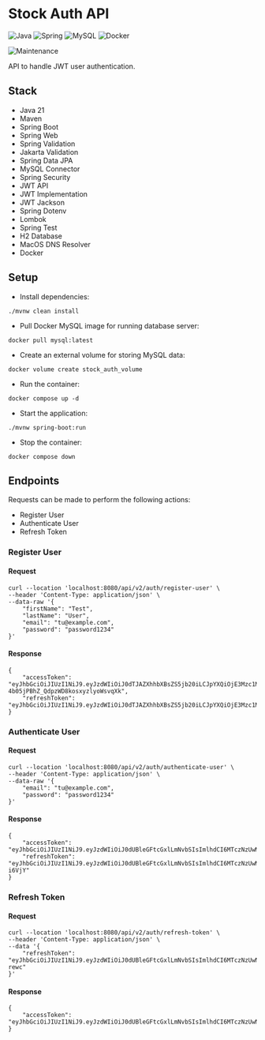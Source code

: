 # Stock Auth API

![Java](https://img.shields.io/badge/java-%23ED8B00.svg?style=for-the-badge&logo=openjdk&logoColor=white) ![Spring](https://img.shields.io/badge/spring-%236DB33F.svg?style=for-the-badge&logo=spring&logoColor=white) ![MySQL](https://img.shields.io/badge/mysql-4479A1.svg?style=for-the-badge&logo=mysql&logoColor=white) ![Docker](https://img.shields.io/badge/docker-%230db7ed.svg?style=for-the-badge&logo=docker&logoColor=white)

![Maintenance](https://img.shields.io/badge/Maintained%3F-yes-green.svg)

API to handle JWT user authentication.

## Stack

- Java 21
- Maven
- Spring Boot
- Spring Web
- Spring Validation
- Jakarta Validation
- Spring Data JPA
- MySQL Connector
- Spring Security
- JWT API
- JWT Implementation
- JWT Jackson
- Spring Dotenv
- Lombok
- Spring Test
- H2 Database
- MacOS DNS Resolver
- Docker

## Setup

- Install dependencies:

```
./mvnw clean install
```

- Pull Docker MySQL image for running database server:

```
docker pull mysql:latest
```

- Create an external volume for storing MySQL data:

```
docker volume create stock_auth_volume
```

- Run the container:

```
docker compose up -d
```

- Start the application:

```
./mvnw spring-boot:run
```

- Stop the container:

```
docker compose down
```

## Endpoints

Requests can be made to perform the following actions:

- Register User
- Authenticate User
- Refresh Token

### Register User

#### Request

```
curl --location 'localhost:8080/api/v2/auth/register-user' \
--header 'Content-Type: application/json' \
--data-raw '{
    "firstName": "Test",
    "lastName": "User",
    "email": "tu@example.com",
    "password": "password1234"
}'
```

#### Response

```
{
    "accessToken": "eyJhbGciOiJIUzI1NiJ9.eyJzdWIiOiJ0dTJAZXhhbXBsZS5jb20iLCJpYXQiOjE3Mzc1MDEyNTAsImV4cCI6MTczODEwNjA1MH0.7Yj96BvdTv-4b05jPBhZ_QdpzWD8kosxyzlyoWsvqXk",
    "refreshToken": "eyJhbGciOiJIUzI1NiJ9.eyJzdWIiOiJ0dTJAZXhhbXBsZS5jb20iLCJpYXQiOjE3Mzc1MDEyNTAsImV4cCI6MTc0MDA5MzI1MH0.FAaKVZuRkJ4lUVdo8cnAd6kFfbn0JzQtT5roa4n8THs"
}
```

### Authenticate User

#### Request

```
curl --location 'localhost:8080/api/v2/auth/authenticate-user' \
--header 'Content-Type: application/json' \
--data-raw '{
    "email": "tu@example.com",
    "password": "password1234"
}'
```

#### Response

```
{
    "accessToken": "eyJhbGciOiJIUzI1NiJ9.eyJzdWIiOiJ0dUBleGFtcGxlLmNvbSIsImlhdCI6MTczNzUwMTAzOSwiZXhwIjoxNzM4MTA1ODM5fQ.Spi1W0gRCULRwLoU3Jz8sW4_zL0XnGi0xME3PTbEFK4",
    "refreshToken": "eyJhbGciOiJIUzI1NiJ9.eyJzdWIiOiJ0dUBleGFtcGxlLmNvbSIsImlhdCI6MTczNzUwMTAzOSwiZXhwIjoxNzQwMDkzMDM5fQ._WEcXnNyyCngS6gmJ4F3ho_Vn6Vo2DyzrmNFu-i6VjY"
}
```

### Refresh Token

#### Request

```
curl --location 'localhost:8080/api/v2/auth/refresh-token' \
--header 'Content-Type: application/json' \
--data '{
    "refreshToken": "eyJhbGciOiJIUzI1NiJ9.eyJzdWIiOiJ0dUBleGFtcGxlLmNvbSIsImlhdCI6MTczNzUwNzM5OCwiZXhwIjoxNzM4MTEyMTk4fQ.JqkJxuaDbyem30MVd5Q5BQIfiLp7nu3210fmj2-rewc"
}'
```

#### Response

```
{
    "accessToken": "eyJhbGciOiJIUzI1NiJ9.eyJzdWIiOiJ0dUBleGFtcGxlLmNvbSIsImlhdCI6MTczNzUwNzQ2NiwiZXhwIjoxNzM4MTEyMjY2fQ.Et3XavwPZThsmbrC_jcTVbJn01ly4G9jEe28HZaOs2s"
}
```
